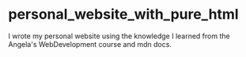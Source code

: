 # personal_website_with_pure_html
I wrote my personal website using the knowledge I learned from the Angela's WebDevelopment course and mdn docs. 
